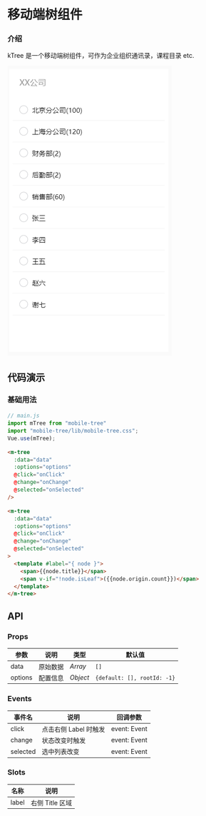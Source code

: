 # 移动端树组件

### 介绍

kTree 是一个移动端树组件，可作为企业组织通讯录，课程目录 etc.

![快照](./src/assets/screenshot.jpg)

## 代码演示

### 基础用法

```js
// main.js
import mTree from "mobile-tree"
import "mobile-tree/lib/mobile-tree.css";
Vue.use(mTree);
```

```html
<m-tree
  :data="data"
  :options="options"
  @click="onClick"
  @change="onChange"
  @selected="onSelected"
/>
```

```html
<m-tree
  :data="data"
  :options="options"
  @click="onClick"
  @change="onChange"
  @selected="onSelected"
>
  <template #label="{ node }">
    <span>{{node.title}}</span>
    <span v-if="!node.isLeaf">({{node.origin.count}})</span>
  </template>
</m-tree>
```

## API

### Props

| 参数    | 说明     | 类型     | 默认值    |
| ------- | -------- | -------- | --------- |
| data    | 原始数据 | _Array_  | `[]` |
| options | 配置信息 | _Object_ | `{default: [], rootId: -1}` |

### Events

| 事件名   | 说明                  | 回调参数     |
| -------- | --------------------- | ------------ |
| click    | 点击右侧 Label 时触发 | event: Event |
| change   | 状态改变时触发        | event: Event |
| selected | 选中列表改变          | event: Event |

### Slots

| 名称  | 说明            |
| ----- | --------------- |
| label | 右侧 Title 区域 |
